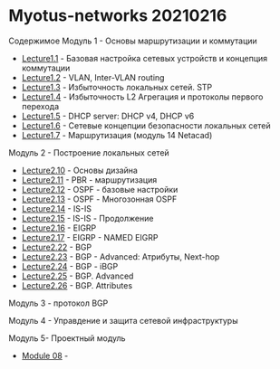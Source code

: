 # Myotus-networks 20210216

Cодержимое
Модуль 1 - Основы маршрутизации и коммутации
- [Lecture1.1](MODULE01/Lecture01/README.MD) - Базовая настройка сетевых устройств и концепция коммутации
- [Lecture1.2](MODULE01/Lecture02/README.MD) - VLAN, Inter-VLAN routing
- [Lecture1.3](MODULE01/Lecture03/README.MD) - Избыточность локальных сетей. STP
- [Lecture1.4](MODULE01/Lecture04/README.MD) - Избыточность L2 Агрегация и протоколы первого перехода
- [Lecture1.5](MODULE01/Lecture05/README.MD) - DHCP server: DHCP v4, DHCP v6
- [Lecture1.6](MODULE01/Lecture06/README.MD) - Cетевые концепции безопасности локальных сетей
- [Lecture1.7](MODULE01/Lecture07/README.MD) - Маршрутизация (модуль 14 Netacad)


Модуль 2 - Построение локальных сетей

- [Lecture2.10](MODULE02/Lecture10/README.MD) - Основы дизайна
- [Lecture2.11](MODULE02/Lecture11/README.MD) - PBR - маршрутизация
- [Lecture2.12](MODULE02/Lecture12/README.MD) - OSPF - базовые настройки
- [Lecture2.13](MODULE02/Lecture13/README.MD) - OSPF - Многозонная OSPF
- [Lecture2.14](MODULE02/Lecture14/README.MD) - IS-IS
- [Lecture2.15](MODULE02/Lecture15/README.MD) - IS-IS - Продолжение
- [Lecture2.16](MODULE02/Lecture16/README.MD) - EIGRP
- [Lecture2.17](MODULE02/Lecture17/README.MD) - EIGRP - NAMED EIGRP
- [Lecture2.22](MODULE02/Lecture22/README.MD) - BGP
- [Lecture2.23](MODULE02/Lecture23/README.MD) - BGP - Advanced: Атрибуты, Next-hop
- [Lecture2.24](MODULE02/Lecture24/README.MD) - BGP - iBGP
- [Lecture2.25](MODULE02/Lecture25/README.MD) - BGP. Advanced
- [Lecture2.26](MODULE02/Lecture26/README.MD) - BGP. Attributes


Модуль 3 - протокол BGP

Модуль 4 - Управдение и защита сетевой инфраструктуры

Модуль 5- Проектный модуль

- [Module 08](ModuleXX/LectureYY/README.MD) - 
